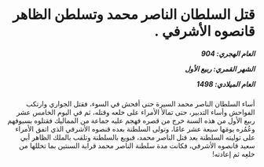 <h1 dir="rtl">قتل السلطان الناصر محمد وتسلطن الظاهر قانصوه الأشرفي .</h1>

<h5 dir="rtl">العام الهجري:  904

الشهر القمري: ربيع الأول

العام الميلادي: 1498</h5>

<p dir="rtl">أساء السلطان الناصر محمد السيرة حتى أفحش في السوء، فقتل الجواري وارتكب الفواحش وأساء التدبير، حتى تمالأ الأمراء على خلعه وقتله، ثم في اليوم الخامس عشر ربيع الأول من هذه السنة خرج من قصره فهجم عليه جماعة من المماليك فقتلوه بسيوفهم وعُمُره يومَها سبعة عشر عامًا، وتولى السلطنة بعده قنصوه الأشرفي الذي اتفق الأمراء على توليته السلطنة بعد قتل الناصر محمد، فبويع بالسلطنة وتلقب بالملك الظاهر أبي سعيد قانصوه الأشرفي، فكانت مدة سلطنة الناصر محمد قرابة السنتين بما تخللها من خلعِه ثم إعادته!</p></br>
